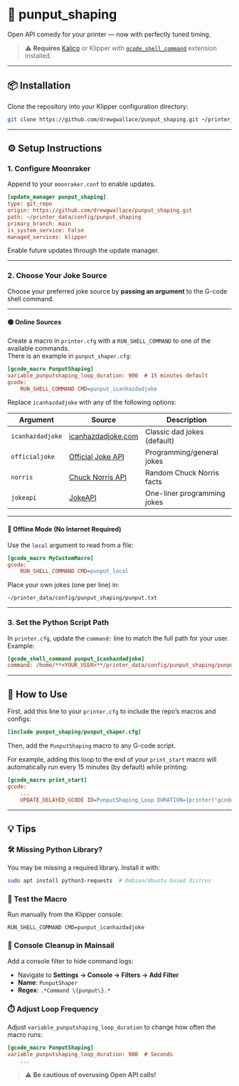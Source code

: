 # 🤣 punput_shaping

Open API comedy for your printer — now with perfectly tuned timing.

> ⚠️ **Requires** [Kalico](https://docs.kalico.gg/G-Code_Shell_Command.html?h=gcode_shell_command#passing-parameters) or Klipper with [`gcode_shell_command`](https://github.com/dw-0/kiauh/blob/master/docs/gcode_shell_command.md) extension installed.

---

## 📦 Installation

Clone the repository into your Klipper configuration directory:

```bash
git clone https://github.com/drewgwallace/punput_shaping.git ~/printer_data/config/punput_shaping
```

---

## ⚙️ Setup Instructions

### 1. Configure Moonraker

Append to your `moonraker.conf` to enable updates.

```ini
[update_manager punput_shaping]
type: git_repo
origin: https://github.com/drewgwallace/punput_shaping.git
path: ~/printer_data/config/punput_shaping
primary_branch: main
is_system_service: False
managed_services: klipper
```

Enable future updates through the update manager.

---

### 2. Choose Your Joke Source

Choose your preferred joke source by **passing an argument** to the G-code shell command.

---

#### 🟢 Online Sources

Create a macro in `printer.cfg` with a `RUN_SHELL_COMMAND` to one of the available commands.  
There is an example in `punput_shaper.cfg`:

```ini
[gcode_macro PunputShaping]
variable_punputshaping_loop_duration: 900  # 15 minutes default
gcode:
    RUN_SHELL_COMMAND CMD=punput_icanhazdadjoke
```

Replace `icanhazdadjoke` with any of the following options:

| Argument         | Source                                                  | Description                              |
|------------------|----------------------------------------------------------|------------------------------------------|
| `icanhazdadjoke` | [icanhazdadjoke.com](https://icanhazdadjoke.com/api)     | Classic dad jokes (default)              |
| `officialjoke`   | [Official Joke API](https://github.com/15Dkatz/official_joke_api) | Programming/general jokes       |
| `norris`         | [Chuck Norris API](https://api.chucknorris.io/)          | Random Chuck Norris facts                |
| `jokeapi`        | [JokeAPI](https://jokeapi.dev/)                           | One-liner programming jokes              |

---

#### 🔵 Offline Mode (No Internet Required)

Use the `local` argument to read from a file:

```ini
[gcode_macro MyCustomMacro]
gcode:
    RUN_SHELL_COMMAND CMD=punput_local
```

Place your own jokes (one per line) in:

```
~/printer_data/config/punput_shaping/punput.txt
```

---

### 3. Set the Python Script Path

In `printer.cfg`, update the `command:` line to match the full path for your user. Example:

```ini
[gcode_shell_command punput_icanhazdadjoke]
command: /home/**<YOUR_USER>**/printer_data/config/punput_shaping/punput_shaper.py icanhazdadjoke
```

---

## 🧪 How to Use

First, add this line to your `printer.cfg` to include the repo’s macros and configs:

```ini
[include punput_shaping/punput_shaper.cfg]
```

Then, add the `PunputShaping` macro to any G-code script.

For example, adding this loop to the end of your `print_start` macro will automatically run every 15 minutes (by default) while printing:

```ini
[gcode_macro print_start]
gcode:
    ...
    UPDATE_DELAYED_GCODE ID=PunputShaping_Loop DURATION={printer["gcode_macro PunputShaping_Loop"].punputshaping_loop_duration}
```

---

## 💡 Tips

### 🛠️ Missing Python Library?

You may be missing a required library. Install it with:

```bash
sudo apt install python3-requests  # Debian/Ubuntu-based distros
```

### 🧪 Test the Macro

Run manually from the Klipper console:

```gcode
RUN_SHELL_COMMAND CMD=punput_icanhazdadjoke
```

### 🧹 Console Cleanup in Mainsail

Add a console filter to hide command logs:

- Navigate to **Settings → Console → Filters → Add Filter**
- **Name**: `PunputShaper`
- **Regex**: `.*Command \{punput\}.*`

### ⏱️ Adjust Loop Frequency

Adjust `variable_punputshaping_loop_duration` to change how often the macro runs:

```ini
[gcode_macro PunputShaping]
variable_punputshaping_loop_duration: 900  # Seconds
    ...
```

> ⚠️ **Be cautious of overusing Open API calls!**
